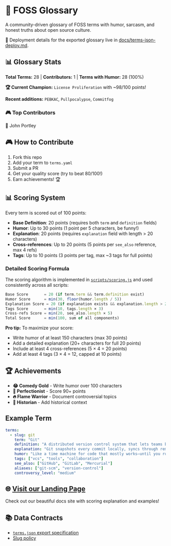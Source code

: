 # 🚀 FOSS Glossary

A community-driven glossary of FOSS terms with humor, sarcasm, and honest truths about open source culture.


📄 Deployment details for the exported glossary live in [docs/terms-json-deploy.md](docs/terms-json-deploy.md).






<!-- STATS-START -->
## 📊 Glossary Stats

**Total Terms:** 28 | **Contributors:** 1 | **Terms with Humor:** 28 (100%)

**🏆 Current Champion:** `License Proliferation` with ~98/100 points!

**Recent additions:** `PEBKAC`, `Pullpocalypse`, `Commitfog`

### 🎮 Top Contributors
🥇 John Portley
<!-- STATS-END -->

## 🎮 How to Contribute

1. Fork this repo
2. Add your term to `terms.yaml`
3. Submit a PR
4. Get your quality score (try to beat 80/100!)
5. Earn achievements! 🏆

## 📊 Scoring System

Every term is scored out of 100 points:
- **Base Definition**: 20 points (requires both `term` and `definition` fields)
- **Humor**: Up to 30 points (1 point per 5 characters, be funny!)
- **Explanation**: 20 points (requires `explanation` field with length > 20 characters)
- **Cross-references**: Up to 20 points (5 points per `see_also` reference, max 4 refs)
- **Tags**: Up to 10 points (3 points per tag, max ~3 tags for full points)

### Detailed Scoring Formula

The scoring algorithm is implemented in [`scripts/scoring.js`](scripts/scoring.js) and used consistently across all scripts:

```javascript
Base Score       = 20 (if term.term && term.definition exist)
Humor Score      = min(30, floor(humor.length / 5))
Explanation Score = 20 (if explanation exists && explanation.length > 20)
Tags Score       = min(10, tags.length × 3)
Cross-refs Score = min(20, see_also.length × 5)
Total Score      = min(100, sum of all components)
```

**Pro tip:** To maximize your score:
- Write humor of at least 150 characters (max 30 points)
- Add a detailed explanation (20+ characters for full 20 points)
- Include at least 4 cross-references (5 × 4 = 20 points)
- Add at least 4 tags (3 × 4 = 12, capped at 10 points)

## 🏆 Achievements

- **😂 Comedy Gold** - Write humor over 100 characters
- **💯 Perfectionist** - Score 90+ points
- **🔥 Flame Warrior** - Document controversial topics
- **📜 Historian** - Add historical context

## Example Term
```yaml
terms:
  - slug: git
    term: "Git"
    definition: "A distributed version control system that lets teams branch, merge, and rewind project history so collaboration happens without overwriting each other's work."
    explanation: "Git snapshots every commit locally, syncs through remotes, and helps keep parallel experiments manageable when they eventually converge."
    humor: "Like a time machine for code that mostly works—until you run `git push --force` and become the office supervillain."
    tags: ["vcs", "tools", "collaboration"]
    see_also: ["GitHub", "GitLab", "Mercurial"]
    aliases: ["git-scm", "version-control"]
    controversy_level: "medium"
```

## 🌐 [Visit our Landing Page](https://luminlynx.github.io/FOSS-Glossary/)

Check out our beautiful docs site with scoring explanation and examples!

## 📚 Data Contracts

- [`terms.json` export specification](docs/terms-json-spec.md)
- [Slug policy](docs/slug-policy.md)
